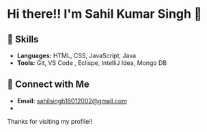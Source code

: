 # Hi there!! I'm Sahil Kumar Singh 👋

## 🌱 Skills 

- **Languages:**  HTML, CSS, JavaScript, Java 
- **Tools:** Git, VS Code , Eclispe, IntelliJ Idea, Mongo DB

## 🔗 Connect with Me

- **Email:** sahilsingh18012002@gmail.com
- 
Thanks for visiting my profile!!
